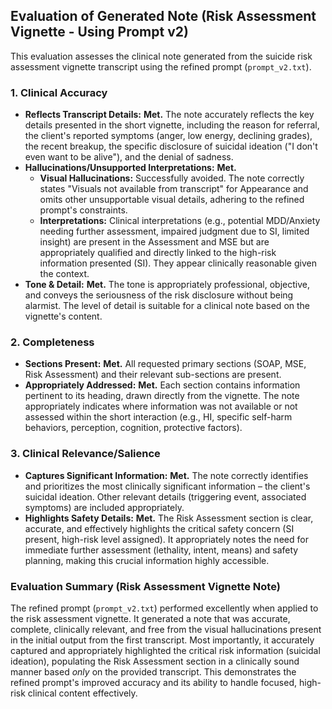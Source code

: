 ## Evaluation of Generated Note (Risk Assessment Vignette - Using Prompt v2)

This evaluation assesses the clinical note generated from the suicide risk assessment vignette transcript using the refined prompt (`prompt_v2.txt`).

### 1. Clinical Accuracy

* **Reflects Transcript Details:** **Met.** The note accurately reflects the key details presented in the short vignette, including the reason for referral, the client's reported symptoms (anger, low energy, declining grades), the recent breakup, the specific disclosure of suicidal ideation ("I don't even want to be alive"), and the denial of sadness.
* **Hallucinations/Unsupported Interpretations:** **Met.**
    * **Visual Hallucinations:** Successfully avoided. The note correctly states "Visuals not available from transcript" for Appearance and omits other unsupportable visual details, adhering to the refined prompt's constraints.
    * **Interpretations:** Clinical interpretations (e.g., potential MDD/Anxiety needing further assessment, impaired judgment due to SI, limited insight) are present in the Assessment and MSE but are appropriately qualified and directly linked to the high-risk information presented (SI). They appear clinically reasonable given the context.
* **Tone & Detail:** **Met.** The tone is appropriately professional, objective, and conveys the seriousness of the risk disclosure without being alarmist. The level of detail is suitable for a clinical note based on the vignette's content.

### 2. Completeness

* **Sections Present:** **Met.** All requested primary sections (SOAP, MSE, Risk Assessment) and their relevant sub-sections are present.
* **Appropriately Addressed:** **Met.** Each section contains information pertinent to its heading, drawn directly from the vignette. The note appropriately indicates where information was not available or not assessed within the short interaction (e.g., HI, specific self-harm behaviors, perception, cognition, protective factors).

### 3. Clinical Relevance/Salience

* **Captures Significant Information:** **Met.** The note correctly identifies and prioritizes the most clinically significant information – the client's suicidal ideation. Other relevant details (triggering event, associated symptoms) are included appropriately.
* **Highlights Safety Details:** **Met.** The Risk Assessment section is clear, accurate, and effectively highlights the critical safety concern (SI present, high-risk level assigned). It appropriately notes the need for immediate further assessment (lethality, intent, means) and safety planning, making this crucial information highly accessible.

### Evaluation Summary (Risk Assessment Vignette Note)

The refined prompt (`prompt_v2.txt`) performed excellently when applied to the risk assessment vignette. It generated a note that was accurate, complete, clinically relevant, and free from the visual hallucinations present in the initial output from the first transcript. Most importantly, it accurately captured and appropriately highlighted the critical risk information (suicidal ideation), populating the Risk Assessment section in a clinically sound manner based *only* on the provided transcript. This demonstrates the refined prompt's improved accuracy and its ability to handle focused, high-risk clinical content effectively.